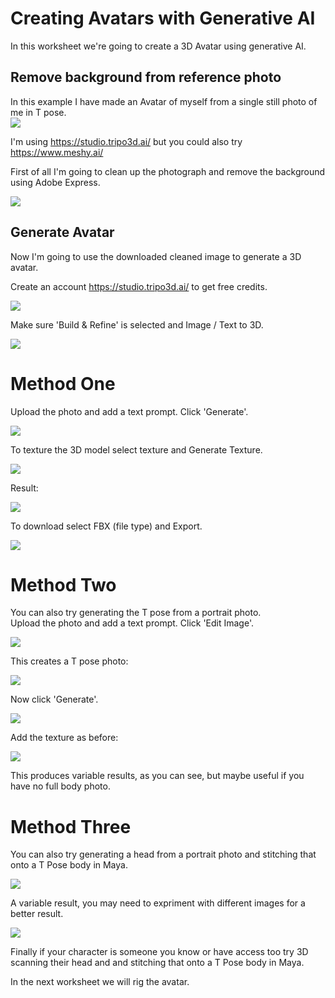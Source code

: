 # Creating Avatars with Generative AI

In this worksheet we're going to create a 3D Avatar using generative AI.

## Remove background from reference photo
In this example I have made an Avatar of myself from a single still photo of me in T pose.   
![](images/rod-t-pose.jpg)

I'm using https://studio.tripo3d.ai/   but you could also try https://www.meshy.ai/    

First of all I'm going to clean up the photograph and remove the background using Adobe Express.    

[<img src="images/remove-bg-vid.jpg">](https://uwe.cloud.panopto.eu/Panopto/Pages/Viewer.aspx?id=e9fb772b-4df6-4f2e-becb-b34700b74c7a ) 

## Generate Avatar 
Now I'm going to use the downloaded cleaned image to generate a 3D avatar.   

Create an account https://studio.tripo3d.ai/ to get free credits.  

![](images/generate-3d-1.jpg)

Make sure 'Build & Refine' is selected and Image / Text to 3D.  

![](images/generate-3d-2.jpg)

# Method One
Upload the photo and add a text prompt. Click 'Generate'.     

![](images/generate-3d-3.jpg)

To texture the 3D model select texture and Generate Texture.   

![](images/generate-3d-4.jpg)

Result:   

![](images/generate-3d-5.jpg)

To download select FBX (file type) and Export. 

![](images/generate-3d-6.jpg)

# Method Two
You can also try generating the T pose from a portrait photo.   
Upload the photo and add a text prompt. Click 'Edit Image'.    

![](images/generate-3d-7.jpg)

This creates a T pose photo:  

![](images/generate-3d-8.jpg)

Now click 'Generate'.     

![](images/generate-3d-9.jpg)

Add the texture as before:     

![](images/generate-3d-10.jpg)

This produces variable results, as you can see, but maybe useful if you have no full body photo.

# Method Three
You can also try generating a head from a portrait photo and stitching that onto a T Pose body in Maya.   

![](images/generate-3d-7.jpg)

A variable result, you may need to expriment with different images for a better result.  

![](images/generate-3d-11.jpg)

Finally if your character is someone you know or have access too try 3D scanning their head and and stitching that onto a T Pose body in Maya.   


In the next worksheet we will rig the avatar.   


